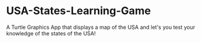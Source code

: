 # USA-States-Learning-Game
A Turtle Graphics App that displays a map of the USA and let's you test your knowledge of the states of the USA!
